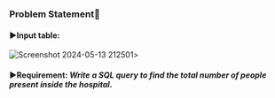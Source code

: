 ### Problem Statement🤔
#### ▶️Input table:
![Screenshot 2024-05-13 212501](https://github.com/HeatTransfer/SQL_Mastery_Marathon/assets/53636141/c82e8da6-c5a2-4867-ad80-ac44b8107ebb)>
<br>
#### ▶️Requirement: <i>Write a SQL query to find the total number of people present inside the hospital.</i>
